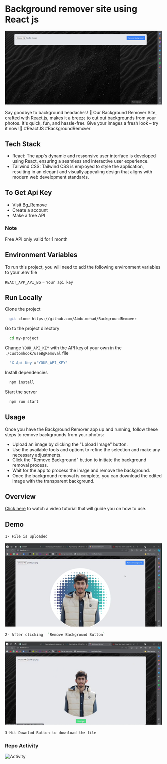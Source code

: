 
# Background remover site using React js
![Background Removal App](ss.png)

Say goodbye to background headaches! 🚀 Our Background Remover Site, crafted with React.js, makes it a breeze to cut out backgrounds from your photos. It's quick, fun, and hassle-free. Give your images a fresh look – try it now! 🎉 #ReactJS #BackgroundRemover



## Tech Stack

* React: The app's dynamic and responsive user interface is developed using React, ensuring a seamless and interactive user experience.
* Tailwind CSS: Tailwind CSS is employed to style the application, resulting in an elegant and visually appealing design that aligns with modern web development standards.


## To Get Api Key

* Visit [Bg_Remove](https://www.remove.bg/api)
* Create a account
* Make a free API

### Note
Free API only valid for 1 month
## Environment Variables

To run this project, you will need to add the following environment variables to your .env file

`REACT_APP_API_BG` = `Your api key`


## Run Locally

Clone the project

```bash
  git clone https://github.com/Abdulmehad/BackgroundRemover
```

Go to the project directory

```bash
  cd my-project
```
Change `YOUR_API_KEY` with the API key of your own in the `./customhook/useBgRemoval` file

```bash
  'X-Api-Key'='YOUR_API_KEY'
```

Install dependencies

```bash
  npm install
```

Start the server

```bash
  npm run start
```
## Usage
Once you have the Background Remover app up and running, follow these steps to remove backgrounds from your photos:

* Upload an image by clicking the "Upload Image" button.
* Use the available tools and options to refine the selection and make any necessary adjustments.
* Click the "Remove Background" button to initiate the background removal process.
* Wait for the app to process the image and remove the background.
* Once the background removal is complete, you can download the edited image with the transparent background.
## Overview

[Click here](https://github.com/Abdulmehad/BackgroundRemover/blob/master/tutorial.mp4) to watch a video tutorial that will guide you on how to use.

## Demo
```bash
1- File is uploaded
```
![demo App](ss1.png)
```bash
2- After clicking  `Remove Background Button`
```
![demo App](ss2.png)
```bash
3-Hit Downlod Button to download the file
```

### Repo Activity

![Activity](https://repobeats.axiom.co/api/embed/8b0c64ead3305429184c5b103322571499b9d2ee.svg "Repobeats analytics image")
